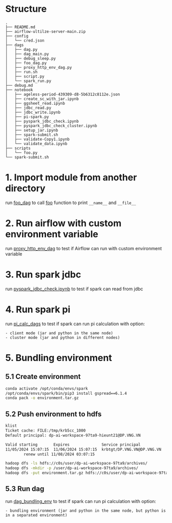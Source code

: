 # Structure
```log
.
├── README.md
├── airflow-ultilze-server-main.zip
├── config
│   └── cred.json
├── dags
│   ├── dag.py
│   ├── dag_main.py
│   ├── debug_sleep.py
│   ├── foo_dag.py
│   ├── proxy_http_env_dag.py
│   ├── run.sh
│   ├── script.py
│   └── spark_run.py
├── debug.md
├── notebook
│   ├── ageless-period-439309-d8-5b6312c8112e.json
│   ├── create_sc_with_jar.ipynb
│   ├── ggsheet_read.ipynb
│   ├── jdbc_read.py
│   ├── jdbc_write.ipynb
│   ├── pi-spark.py
│   ├── pyspark_jdbc_check.ipynb
│   ├── pyspark_jdbc_check_cluster.ipynb
│   ├── setup_jar.ipynb
│   ├── spark-submit.sh
│   ├── validate-Copy1.ipynb
│   └── validate_data.ipynb
├── scripts
│   └── foo.py
└── spark-submit.sh
```

# 1. Import module from another directory


run [foo_dag](dags/foo_dag.py) to call [foo](scripts/foo.py) function to print `__name__` and `__file__`


# 2. Run airflow with custom environment variable
run [proxy_http_env_dag](dags/proxy_http_env_dag.py) to test if Airflow can run with custom environment variable

# 3. Run spark jdbc
run [pyspark_jdbc_check.ipynb](notebook/pyspark_jdbc_check.ipynb) to test if spark can read from jdbc

# 4. Run spark pi
run [pi_calc_dags](dags/pi_calc_dags.py) to test if spark can run pi calculation with option:

    - client mode (jar and python in the same node)
    - cluster mode (jar and python in different nodes)
# 5. Bundling environment
## 5.1 Create environment
```bash
conda activate /opt/conda/envs/spark
/opt/conda/envs/spark/bin/pip3 install gspread==6.1.4
conda pack -o environment.tar.gz
```
## 5.2 Push environment to hdfs
```bash
klist 
Ticket cache: FILE:/tmp/krb5cc_1000
Default principal: dp-ai-workspace-97ta9-hieunt21@DP.VNG.VN

Valid starting       Expires              Service principal
11/05/2024 15:07:15  11/06/2024 15:07:15  krbtgt/DP.VNG.VN@DP.VNG.VN
        renew until 11/08/2024 03:07:15
```

```bash
hadoop dfs -ls hdfs://c0s/user/dp-ai-workspace-97ta9/archives/
hadoop dfs -mkdir -p /user/dp-ai-workspace-97ta9/archives/
hadoop dfs -put environment.tar.gz hdfs://c0s/user/dp-ai-workspace-97ta9/archives/environment.tar.gz
```
## 5.3 Run dag

run [dag_bundling_env](dags/dag_bundling_env.py) to test if spark can run pi calculation with option:

    - bundling environment (jar and python in the same node, but python is in a separated environment)
